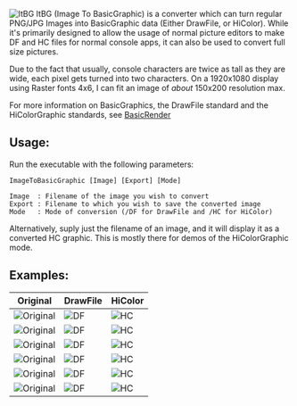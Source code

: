 ![ItBG](https://cdn.discordapp.com/attachments/335464035921428480/786761225341239336/unknown.png)
ItBG (Image To BasicGraphic) is a converter which can turn regular PNG/JPG Images into BasicGraphic data (Either DrawFile, or HiColor). While it's primarily designed to allow the usage of normal picture editors to make DF and HC files for normal console apps, it can also be used to convert full size pictures.

Due to the fact that usually, console characters are twice as tall as they are wide, each pixel gets turned into two characters. On a 1920x1080 display using Raster fonts 4x6, I can fit an image of *about* 150x200 resolution max.

For more information on BasicGraphics, the DrawFile standard and the HiColorGraphic standards, see [BasicRender](http://github.com/igtampe/basicrender)

## Usage:
Run the executable with the following parameters:
```
ImageToBasicGraphic [Image] [Export] [Mode]

Image  : Filename of the image you wish to convert
Export : Filename to which you wish to save the converted image
Mode   : Mode of conversion (/DF for DrawFile and /HC for HiColor)
```

Alternatively, suply just the filename of an image, and it will display it as a converted HC graphic. This is mostly there for demos of the HiColorGraphic mode.

## Examples:
|Original|DrawFile|HiColor|
|-|-|-|
|![Original](https://cdn.discordapp.com/attachments/335464035921428480/786761848841568284/unknown.png)|![DF](https://cdn.discordapp.com/attachments/297565819494203392/786762292406517800/unknown.png)|![HC](https://cdn.discordapp.com/attachments/335464035921428480/786761886150033468/unknown.png)|
|![Original](https://cdn.discordapp.com/attachments/297565819494203392/786763081367158814/unknown.png)|![DF](https://cdn.discordapp.com/attachments/297565819494203392/786763468479922176/unknown.png)|![HC](https://cdn.discordapp.com/attachments/297565819494203392/786763791190458418/unknown.png)|
|![Original](https://cdn.discordapp.com/attachments/335464035921428480/786764603552038912/unknown.png)|![DF](https://cdn.discordapp.com/attachments/335464035921428480/786764813900185630/unknown.png)|![HC](https://cdn.discordapp.com/attachments/335464035921428480/786765362728796200/unknown.png)|
|![Original](https://cdn.discordapp.com/attachments/335464035921428480/786766284296814592/unknown.png)|![DF](https://cdn.discordapp.com/attachments/335464035921428480/786766384520101908/unknown.png)|![HC](https://cdn.discordapp.com/attachments/335464035921428480/786766657388544020/unknown.png)|
|![Original](https://cdn.discordapp.com/attachments/335464035921428480/786767533222395945/unknown.png)|![DF](https://cdn.discordapp.com/attachments/335464035921428480/786767480034033734/unknown.png)|![HC](https://cdn.discordapp.com/attachments/335464035921428480/786767563908579398/unknown.png)|
|![Original](https://cdn.discordapp.com/attachments/335464035921428480/786768796735242260/unknown.png)|![DF](https://cdn.discordapp.com/attachments/335464035921428480/786769084942516254/unknown.png)|![HC](https://cdn.discordapp.com/attachments/335464035921428480/786769939217252372/unknown.png)|
